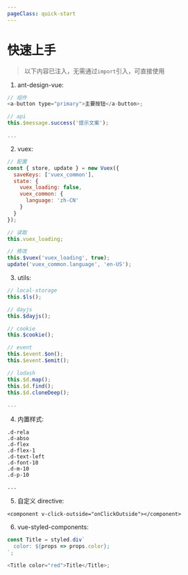 ```yaml
---
pageClass: quick-start
---
```


# 快速上手

> 以下内容已注入，无需通过`import`引入，可直接使用

1. ant-design-vue:

```js
// 组件
<a-button type="primary">主要按钮</a-button>;

// api
this.$message.success('提示文案');

...
```

2. vuex:

```js
// 配置
const { store, update } = new Vuex({
  saveKeys: ['vuex_common'],
  state: {
    vuex_loading: false,
    vuex_common: {
      language: 'zh-CN'
    }
  }
});

// 读取
this.vuex_loading;

// 修改
this.$vuex('vuex_loading', true);
update('vuex_common.language', 'en-US');
```

3. utils:

```js
// local-storage
this.$ls();

// dayjs
this.$dayjs();

// cookie
this.$cookie();

// event
this.$event.$on();
this.$event.$emit();

// lodash
this.$d.map();
this.$d.find();
this.$d.cloneDeep();

...
```

4. 内置样式:

```
.d-rela
.d-abso
.d-flex
.d-flex-1
.d-text-left
.d-font-10
.d-m-10
.d-p-10

...
```

5. 自定义 directive:

```vue
<component v-click-outside="onClickOutside"></component>
```

6. vue-styled-components:

```js
const Title = styled.div`
  color: ${props => props.color};
`;

<Title color="red">Title</Title>;
```
